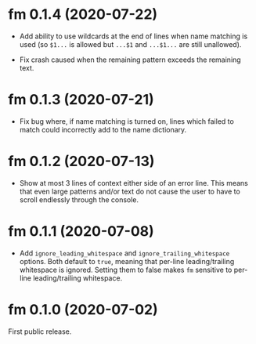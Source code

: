 # fm 0.1.4 (2020-07-22)

* Add ability to use wildcards at the end of lines when name matching is used
  (so `$1...` is allowed but `...$1` and `...$1...` are still unallowed).

* Fix crash caused when the remaining pattern exceeds the remaining text.


# fm 0.1.3 (2020-07-21)

* Fix bug where, if name matching is turned on, lines which failed to match
  could incorrectly add to the name dictionary.


# fm 0.1.2 (2020-07-13)

* Show at most 3 lines of context either side of an error line. This means that
  even large patterns and/or text do not cause the user to have to scroll
  endlessly through the console.


# fm 0.1.1 (2020-07-08)

* Add `ignore_leading_whitespace` and `ignore_trailing_whitespace` options.
  Both default to `true`, meaning that per-line leading/trailing whitespace is
  ignored. Setting them to false makes `fm` sensitive to per-line
  leading/trailing whitespace.


# fm 0.1.0 (2020-07-02)

First public release.
